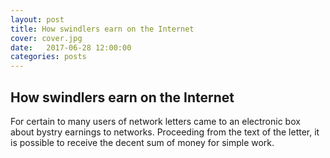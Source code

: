 ```yaml
---
layout: post
title: How swindlers earn on the Internet
cover: cover.jpg
date:   2017-06-28 12:00:00
categories: posts
---
```


## How swindlers earn on the Internet

For certain to many users of network letters came to an electronic box about bystry earnings to networks. Proceeding from the text of the letter, it is possible to receive the decent sum of money for simple work.
